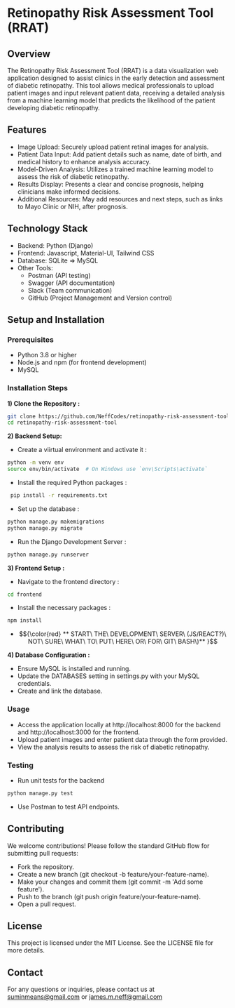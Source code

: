 # Retinopathy Risk Assessment Tool (RRAT)
## Overview
The Retinopathy Risk Assessment Tool (RRAT) is a data visualization web application designed to assist clinics in the early detection and assessment of diabetic retinopathy. This tool allows medical professionals to upload patient images and input relevant patient data, receiving a detailed analysis from a machine learning model that predicts the likelihood of the patient developing diabetic retinopathy.


## Features
- Image Upload: Securely upload patient retinal images for analysis.
- Patient Data Input: Add patient details such as name, date of birth, and medical history to enhance analysis accuracy.
- Model-Driven Analysis: Utilizes a trained machine learning model to assess the risk of diabetic retinopathy.
- Results Display: Presents a clear and concise prognosis, helping clinicians make informed decisions.
- Additional Resources: May add resources and next steps, such as links to Mayo Clinic or NIH, after prognosis.

## Technology Stack
- Backend: Python (Django)
- Frontend: Javascript, Material-UI, Tailwind CSS
- Database: SQLite => MySQL
- Other Tools:
  - Postman (API testing)
  - Swagger (API documentation)
  - Slack (Team communication)
  - GitHub (Project Management and Version control)

## Setup and Installation
### Prerequisites
- Python 3.8 or higher
- Node.js and npm (for frontend development) 
- MySQL

### Installation Steps
**1) Clone the Repository :**
```bash
git clone https://github.com/NeffCodes/retinopathy-risk-assessment-tool.git
cd retinopathy-risk-assessment-tool
```
**2) Backend Setup:**
- Create a viirtual environment and activate it :
```bash
python -m venv env
source env/bin/activate  # On Windows use `env\Scripts\activate`
```
- Install the required Python packages :
```bash
 pip install -r requirements.txt
```
- Set up the database :
```bash
python manage.py makemigrations
python manage.py migrate
```
- Run the Django Development Server :
```bash
python manage.py runserver
```
**3) Frontend Setup :**
- Navigate to the frontend directory :
 ```bash
cd frontend
```
- Install the necessary packages :
```bash
npm install
```
- $${\color{red} ** START\ THE\ DEVELOPMENT\ SERVER\ (JS/REACT?)\ NOT\ SURE\ WHAT\ TO\ PUT\ HERE\ OR\ FOR\ GIT\ BASH\)** }$$

**4) Database Configuration :**
- Ensure MySQL is installed and running.
- Update the DATABASES setting in settings.py with your MySQL credentials.
- Create and link the database.

### Usage
- Access the application locally at http://localhost:8000 for the backend and http://localhost:3000 for the frontend.
- Upload patient images and enter patient data through the form provided.
- View the analysis results to assess the risk of diabetic retinopathy.

### Testing
- Run unit tests for the backend
```bash
python manage.py test
```
- Use Postman to test API endpoints.


## Contributing
We welcome contributions! Please follow the standard GitHub flow for submitting pull requests:
- Fork the repository.
- Create a new branch (git checkout -b feature/your-feature-name).
- Make your changes and commit them (git commit -m 'Add some feature').
- Push to the branch (git push origin feature/your-feature-name).
- Open a pull request.
  
## License
This project is licensed under the MIT License. See the LICENSE file for more details.

## Contact
For any questions or inquiries, please contact us at suminmeans@gmail.com or james.m.neff@gmail.com

  
